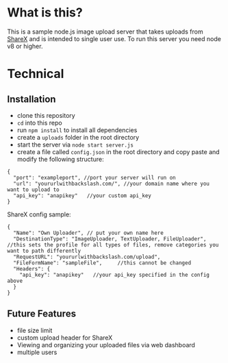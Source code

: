 # What is this?

This is a sample node.js image upload server that takes uploads from [ShareX](https://getsharex.com/) and is intended to single user use. To run this server you need node v8 or higher. 

# Technical

## Installation

* clone this repository
* `cd` into this repo
* run `npm install` to install all dependencies
* create a `uploads` folder in the root directory
* start the server via `node start server.js`
* create a file called `config.json` in the root directory and copy paste and modify the following structure:
```
{
  "port": "exampleport", //port your server will run on
  "url": "yoururlwithbackslash.com/", //your domain name where you want to upload to
  "api_key": "anapikey"   //your custom api_key
}
```
ShareX config sample:  
``` 
{
  "Name": "Own Uploader", // put your own name here
  "DestinationType": "ImageUploader, TextUploader, FileUploader", //this sets the profile for all types of files, remove categories you want to path differently
  "RequestURL": "yoururlwithbackslash.com/upload",
  "FileFormName": "sampleFile",     //this cannot be changed
  "Headers": {
    "api_key": "anapikey"   //your api_key specified in the config above
  }
}
```
## Future Features

* file size limit
* custom upload header for ShareX
* Viewing and organizing your uploaded files via web dashboard
* multiple users
